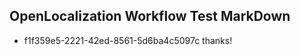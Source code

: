 ## OpenLocalization Workflow Test MarkDown
* f1f359e5-2221-42ed-8561-5d6ba4c5097c 
thanks!<!--HONumber=Mar16_HO4-->
